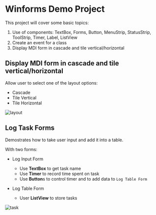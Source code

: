 # Winforms Demo Project

This project will cover some basic topics:
1. Use of components: TextBox, Forms, Button, MenuStrip, StatusStrip, ToolStrip, Timer, Label, ListView
2. Create an event for a class 
3. Display MDI form in cascade and tile vertical/horizontal

## Display MDI form in cascade and tile vertical/horizontal 
Allow user to select one of the layout options: 
- Cascade 
- Tile Vertical 
- Tile Horizontal

![layout](https://user-images.githubusercontent.com/30273976/33409978-0e3e36cc-d54c-11e7-8cb7-4399a159fc5e.gif)

## Log Task Forms  
Demostrates how to take user input and add it into a table. 

With two forms: 
- Log Input Form 
  - Use **TextBox** to get task name 
  - Use **Timer** to record time spent on task 
  - Use **Button**s to control timer and to add data to `Log Table Form`
  
- Log Table Form 
  - User **ListView** to store tasks
  
![task](https://user-images.githubusercontent.com/30273976/33410283-850cbcfa-d54d-11e7-9102-bd85c64ec7b5.gif)
